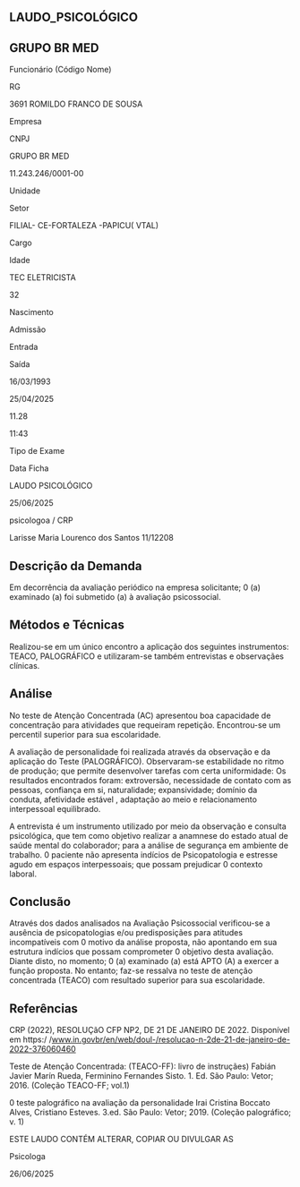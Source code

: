 <!-- image -->

## LAUDO\_PSICOLÓGICO

## GRUPO BR MED

Funcionário (Código Nome)

RG

3691 ROMILDO FRANCO DE SOUSA

Empresa

CNPJ

GRUPO BR MED

11.243.246/0001-00

Unidade

Setor

FILIAL- CE-FORTALEZA -PAPICU( VTAL)

Cargo

Idade

TEC ELETRICISTA

32

Nascimento

Admissão

Entrada

Saída

16/03/1993

25/04/2025

11.28

11:43

Tipo de Exame

Data Ficha

LAUDO PSICOLÓGICO

25/06/2025

psicologoa / CRP

Larisse Maria Lourenco dos Santos 11/12208

## Descrição da Demanda

Em decorrência da avaliação periódico na empresa solicitante; 0 (a) examinado (a) foi submetido (a) à avaliação psicossocial.

## Métodos e Técnicas

Realizou-se em um único encontro a aplicação dos seguintes instrumentos: TEACO, PALOGRÁFICO e utilizaram-se também entrevistas e observaçães clínicas.

## Análise

No teste de Atenção Concentrada (AC) apresentou boa capacidade de concentração para atividades que requeiram repetição. Encontrou-se um percentil superior para sua escolaridade.

A avaliação de personalidade foi realizada através da observação e da aplicação do Teste (PALOGRÁFICO). Observaram-se estabilidade no ritmo de produção; que permite desenvolver tarefas com certa uniformidade: Os resultados encontrados foram: extroversão, necessidade de contato com as pessoas, confiança em si, naturalidade; expansividade; domínio da conduta, afetividade estável , adaptação ao meio e relacionamento interpessoal equilibrado.

A entrevista é um instrumento utilizado por meio da observação e consulta psicológica, que tem como objetivo realizar a anamnese do estado atual de saúde mental do colaborador; para a análise de segurança em ambiente de trabalho. 0 paciente não apresenta indícios de Psicopatologia e estresse agudo em espaços interpessoais; que possam prejudicar 0 contexto laboral.

## Conclusão

Através dos dados analisados na Avaliação Psicossocial verificou-se a ausência de psicopatologias e/ou predisposiçães para atitudes incompatíveis com 0 motivo da análise proposta, não apontando em sua estrutura indícios que possam comprometer 0 objetivo desta avaliação. Diante disto, no momento; 0 (a) examinado (a) está APTO (A) a exercer a função proposta. No entanto; faz-se ressalva no teste de atenção concentrada (TEACO) com resultado superior para sua escolaridade.

## Referências

CRP (2022), RESOLUÇãO CFP NP2, DE 21 DE JANEIRO DE 2022. Disponível em https:/ /www.in.govbr/en/web/doul-/resolucao-n-2de-21-de-janeiro-de-2022-376060460

Teste de Atenção Concentrada: (TEACO-FF): livro de instruçães) Fabián Javier Marín Rueda, Ferminino Fernandes Sisto. 1. Ed. São Paulo: Vetor; 2016. (Coleção TEACO-FF; vol.1)

0 teste palográfico na avaliação da personalidade Irai Cristina Boccato Alves, Cristiano Esteves. 3.ed. São Paulo: Vetor; 2019. (Coleção palográfico; v. 1)

ESTE LAUDO CONTÉM ALTERAR, COPIAR OU DIVULGAR AS

Psicologa

<!-- image -->

26/06/2025

<!-- image -->